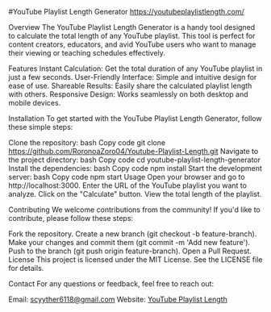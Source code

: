 #YouTube Playlist Length Generator
https://youtubeplaylistlength.com/

Overview
The YouTube Playlist Length Generator is a handy tool designed to calculate the total length of any YouTube playlist. This tool is perfect for content creators, educators, and avid YouTube users who want to manage their viewing or teaching schedules effectively.

Features
Instant Calculation: Get the total duration of any YouTube playlist in just a few seconds.
User-Friendly Interface: Simple and intuitive design for ease of use.
Shareable Results: Easily share the calculated playlist length with others.
Responsive Design: Works seamlessly on both desktop and mobile devices.

Installation
To get started with the YouTube Playlist Length Generator, follow these simple steps:

Clone the repository:
bash
Copy code
git clone https://github.com/RoronoaZoro04/Youtube-Playlist-Length.git
Navigate to the project directory:
bash
Copy code
cd youtube-playlist-length-generator
Install the dependencies:
bash
Copy code
npm install
Start the development server:
bash
Copy code
npm start
Usage
Open your browser and go to http://localhost:3000.
Enter the URL of the YouTube playlist you want to analyze.
Click on the "Calculate" button.
View the total length of the playlist.

Contributing
We welcome contributions from the community! If you'd like to contribute, please follow these steps:

Fork the repository.
Create a new branch (git checkout -b feature-branch).
Make your changes and commit them (git commit -m 'Add new feature').
Push to the branch (git push origin feature-branch).
Open a Pull Request.
License
This project is licensed under the MIT License. See the LICENSE file for details.

Contact
For any questions or feedback, feel free to reach out:

Email: scyyther6118@gmail.com
Website: [YouTube Playlist Length](https://youtubeplaylistlength.com/)
